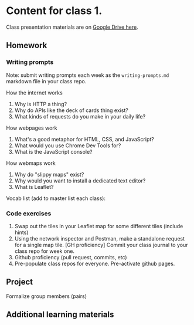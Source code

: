 # Content for class 1. 


Class presentation materials are on [Google Drive here](https://drive.google.com/drive/u/0/folders/1954gWK2MWcNelov4CXq5y4jL0cG7EXFv).

## Homework

### Writing prompts
Note: submit writing prompts each week as the `writing-prompts.md` markdown file in your class repo. 

How the internet works
1. Why is HTTP a thing?
2. Why do APIs like the deck of cards thing exist?
3. What kinds of requests do you make in your daily life?

How webpages work
1. What's a good metaphor for HTML, CSS, and JavaScript?
2. What would you use Chrome Dev Tools for?
3. What is the JavaScript console?

How webmaps work
1. Why do "slippy maps" exist?
2. Why would you want to install a dedicated text editor?
3. What is Leaflet?

Vocab list (add to master list each class): 

### Code exercises

1. Swap out the tiles in your Leaflet map for some different tiles (include hints)
2. Using the network inspector and Postman, make a standalone request for a single map tile.
[GH proficiency] Commit your class journal to your class repo for week one. 
3. Github proficiency (pull request, commits, etc) 
4. Pre-populate class repos for everyone. Pre-activate github pages.


## Project

Formalize group members (pairs)


## Additional learning materials






